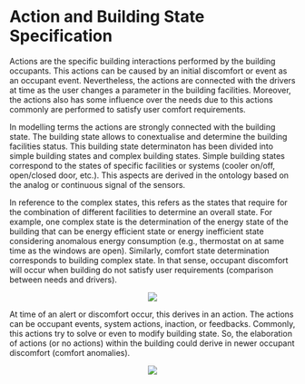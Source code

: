 # Action and Building State Specification

Actions are the specific building interactions performed by the building occupants. This actions can be caused by an initial discomfort or event as an occupant event. Nevertheless, the actions are connected with the drivers at time as the user changes a parameter in the building facilities. Moreover, the actions also has some influence over the needs due to this actions commonly are performed to satisfy user comfort requirements.

In modelling terms the actions are strongly connected with the building state. The building state allows to conextualise and determine the building facilities status. This building state determinaton has been divided into simple building states and complex building states. Simple building states correspond to the states of specific facilities or systems (cooler on/off, open/closed door, etc.). This aspects are derived in the ontology based on the analog or continuous signal of the sensors.

In reference to the complex states, this refers as the states that require for the combination of different facilities to determine an overall state. For example, one complex state is the determination of the energy state of the building that can be energy efficient state or energy inefficient state considering anomalous energy consumption (e.g., thermostat on at same time as the windows are open). Similarly, comfort state determination corresponds to building complex state. In that sense, occupant discomfort will occur when building do not satisfy user requirements (comparison between needs and drivers).


<div style="text-align:center">

<img src="http://www.plantuml.com/plantuml/png/DSax3i8m303Ggy016akCR0LLV9PMj1mWEAQrb3XHOelhmyBwtfu5emMo6dURQcb7WEe_RcNTx6MDAcPH4dMO4rnlo-7IJztmxAR7U1_Eovz6KKY-ALK86HkKw4KjHJWPny2opkgLvaB8RqQldCMLtty1"/>
</div>

At time of an alert or discomfort occur, this derives in an action. The actions can be occupant events, system actions, inaction, or feedbacks. Commonly, this actions try to solve or even to modify building state. So, the elaboration of actions (or no actions) within the building could derive in newer occupant discomfort (comfort anomalies).

 <div style="text-align:center">

 <img src="http://www.plantuml.com/plantuml/png/DSan3i8m343Hgz03D9OOsIfKjR2qWdA0uBhKKk94YIsk3moC__s61OEjP2KSTjLSJm35lzsBTRUdLIgOH4dKOOemNfRZqCrj_sZdstJjpykV9b68lYeLM1DMoC6BMWpGeNAIUoRaZT7_mkNl-000"/>
 </div>
